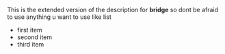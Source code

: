 This is the extended version of the description for **bridge** so dont be afraid to use anything u want to use like list
- first item
- second item
- third item
